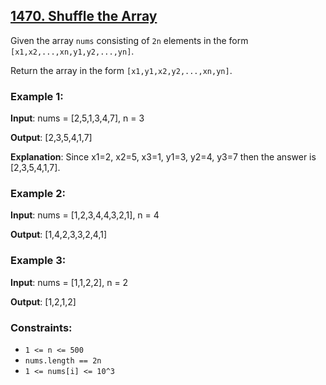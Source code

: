 ## [1470. Shuffle the Array](https://leetcode.com/problems/shuffle-the-array/)

Given the array `nums` consisting of `2n` elements in the form `[x1,x2,...,xn,y1,y2,...,yn]`.

Return the array in the form `[x1,y1,x2,y2,...,xn,yn]`.


### Example 1:

**Input**: nums = [2,5,1,3,4,7], n = 3

**Output**: [2,3,5,4,1,7]

**Explanation**: Since x1=2, x2=5, x3=1, y1=3, y2=4, y3=7 then the answer is [2,3,5,4,1,7].


### Example 2:

**Input**: nums = [1,2,3,4,4,3,2,1], n = 4

**Output**: [1,4,2,3,3,2,4,1]


### Example 3:

**Input**: nums = [1,1,2,2], n = 2

**Output**: [1,2,1,2]


### Constraints:

- `1 <= n <= 500`
- `nums.length == 2n`
- `1 <= nums[i] <= 10^3`